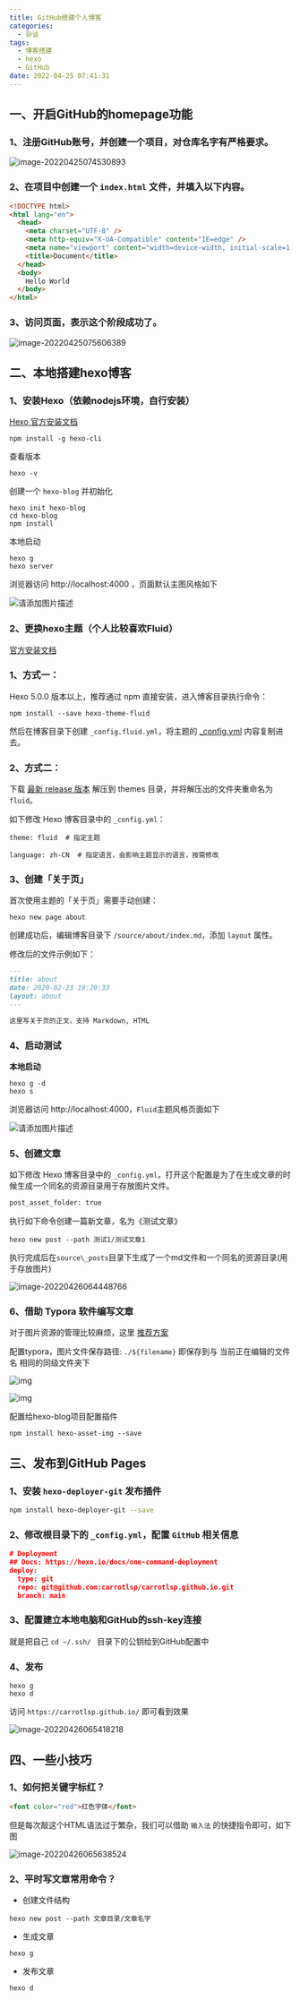 ```yaml
---
title: GitHub搭建个人博客
categories:
  - 杂谈
tags:
  - 博客搭建
  - hexo
  - GitHub
date: 2022-04-25 07:41:31
---
```




## 一、开启GitHub的homepage功能



### 1、注册GitHub账号，并创建一个项目，对仓库名字有严格要求。



![image-20220425074530893](博客搭建/image-20220425074530893.png)



### 2、在项目中创建一个 `index.html` 文件，并填入以下内容。

```html
<!DOCTYPE html>
<html lang="en">
  <head>
    <meta charset="UTF-8" />
    <meta http-equiv="X-UA-Compatible" content="IE=edge" />
    <meta name="viewport" content="width=device-width, initial-scale=1.0" />
    <title>Document</title>
  </head>
  <body>
    Hello World
  </body>
</html>
```



### 3、访问页面，表示这个阶段成功了。

![image-20220425075606389](博客搭建/image-20220425075606389.png)



## 二、本地搭建hexo博客



### 1、安装Hexo（依赖nodejs环境，自行安装）

 [Hexo 官方安装文档](https://hexo.io/zh-cn/docs/) 

```shell
npm install -g hexo-cli
```

查看版本

```shell
hexo -v
```

创建一个 `hexo-blog` 并初始化

```shell
hexo init hexo-blog
cd hexo-blog
npm install
```

本地启动

```
hexo g
hexo server
```

浏览器访问 http://localhost:4000 ，页面默认主图风格如下

![请添加图片描述](博客搭建/watermark,type_ZmFuZ3poZW5naGVpdGk,shadow_10,text_aHR0cHM6Ly9ibG9nLmNzZG4ubmV0L3lhb3JvbmdrZQ==,size_16,color_FFFFFF,t_70.png)

 

### 2、更换hexo主题（个人比较喜欢Fluid）

[官方安装文档](https://github.com/fluid-dev/hexo-theme-fluid)

### 1、**方式一：**

Hexo 5.0.0 版本以上，推荐通过 npm 直接安装，进入博客目录执行命令：

```
npm install --save hexo-theme-fluid
```

然后在博客目录下创建 `_config.fluid.yml`，将主题的 [_config.yml](https://github.com/fluid-dev/hexo-theme-fluid/blob/master/_config.yml) 内容复制进去。

### 2、**方式二：**

下载 [最新 release 版本](https://github.com/fluid-dev/hexo-theme-fluid/releases) 解压到 themes 目录，并将解压出的文件夹重命名为 `fluid`。

如下修改 Hexo 博客目录中的 `_config.yml`：

```
theme: fluid  # 指定主题

language: zh-CN  # 指定语言，会影响主题显示的语言，按需修改
```

### 3、**创建「关于页」**

首次使用主题的「关于页」需要手动创建：

```shell
hexo new page about
```

创建成功后，编辑博客目录下 `/source/about/index.md`，添加 `layout` 属性。

修改后的文件示例如下：

```markdown
---
title: about
date: 2020-02-23 19:20:33
layout: about
---

这里写关于页的正文，支持 Markdown, HTML
```

### 4、启动测试

**本地启动**

```shell
hexo g -d
hexo s
```

浏览器访问 http://localhost:4000，`Fluid`主题风格页面如下



![请添加图片描述](博客搭建/watermark,type_ZmFuZ3poZW5naGVpdGk,shadow_10,text_aHR0cHM6Ly9ibG9nLmNzZG4ubmV0L3lhb3JvbmdrZQ==,size_16,color_FFFFFF,t_70-20220426063940880.png)



### 5、创建文章

如下修改 Hexo 博客目录中的 `_config.yml`，打开这个配置是为了在生成文章的时候生成一个同名的资源目录用于存放图片文件。

```sh
post_asset_folder: true
```

执行如下命令创建一篇新文章，名为《测试文章》

```
hexo new post --path 测试1/测试文章1
```

执行完成后在`source\_posts`目录下生成了一个md文件和一个同名的资源目录(用于存放图片)

![image-20220426064448766](博客搭建/image-20220426064448766-0926693.png)

### 6、借助 Typora 软件编写文章

对于图片资源的管理比较麻烦，这里 [推荐方案](https://moeci.com/posts/hexo-typora/)



配置typora，图片文件保存路径: `./${filename}` 即保存到与 当前正在编辑的文件名 相同的同级文件夹下

![img](博客搭建/image-20201128093318078.png)



![img](博客搭建/image-20201128093433709.png)

配置给hexo-blog项目配置插件

```
npm install hexo-asset-img --save
```



## 三、发布到GitHub Pages



### 1、安装  `hexo-deployer-git` 发布插件

```sh
npm install hexo-deployer-git --save
```

### 2、修改根目录下的 `_config.yml`，配置 `GitHub` 相关信息

```json
# Deployment
## Docs: https://hexo.io/docs/one-command-deployment
deploy:
  type: git
  repo: git@github.com:carrotlsp/carrotlsp.github.io.git
  branch: main
```

### 3、配置建立本地电脑和GitHub的ssh-key连接

就是把自己 `cd ~/.ssh/ ` 目录下的公钥给到GitHub配置中



### 4、发布

```
hexo g
hexo d
```

访问 `https://carrotlsp.github.io/` 即可看到效果

![image-20220426065418218](博客搭建/image-20220426065418218.png)





## 四、一些小技巧



### 1、如何把关键字标红？

```markdown
<font color="red">红色字体</font>
```

但是每次敲这个HTML语法过于繁杂，我们可以借助 `输入法` 的快捷指令即可，如下图

![image-20220426065638524](博客搭建/image-20220426065638524.png)



### 2、平时写文章常用命令？

- 创建文件结构

```shell
hexo new post --path 文章目录/文章名字
```

- 生成文章

```shell
hexo g
```

- 发布文章

```sh
hexo d
```

